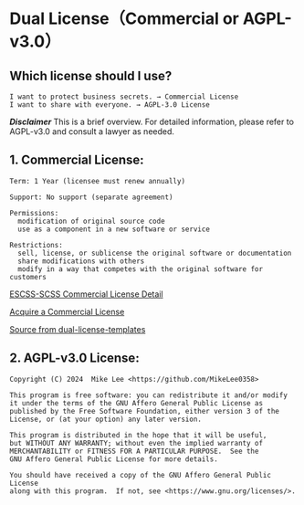 # Dual License（Commercial or AGPL-v3.0）

## Which license should I use?

    I want to protect business secrets. → Commercial License
    I want to share with everyone. → AGPL-3.0 License

**_Disclaimer_**
This is a brief overview. For detailed information, please refer to AGPL-v3.0 and consult a lawyer as needed.

## 1. Commercial License:

    Term: 1 Year (licensee must renew annually)

    Support: No support (separate agreement)

    Permissions:
      modification of original source code
      use as a component in a new software or service

    Restrictions:
      sell, license, or sublicense the original software or documentation
      share modifications with others
      modify in a way that competes with the original software for customers

[ESCSS-SCSS Commercial License Detail](./src/assets/Basic-Yearly.pdf)

[Acquire a Commercial License](https://opencollective.com/escss)

[Source from dual-license-templates](https://github.com/lawndoc/dual-license-templates)

## 2. AGPL-v3.0 License:

    Copyright (C) 2024  Mike Lee <https://github.com/MikeLee0358>

    This program is free software: you can redistribute it and/or modify
    it under the terms of the GNU Affero General Public License as
    published by the Free Software Foundation, either version 3 of the
    License, or (at your option) any later version.

    This program is distributed in the hope that it will be useful,
    but WITHOUT ANY WARRANTY; without even the implied warranty of
    MERCHANTABILITY or FITNESS FOR A PARTICULAR PURPOSE.  See the
    GNU Affero General Public License for more details.

    You should have received a copy of the GNU Affero General Public License
    along with this program.  If not, see <https://www.gnu.org/licenses/>.

